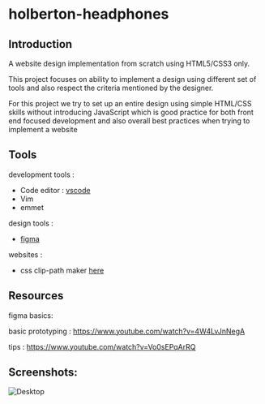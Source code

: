 # holberton-headphones

## Introduction

A website design implementation from scratch using HTML5/CSS3 only.

This project focuses on ability to implement a design using different set of tools and also respect the criteria mentioned by the designer.

For this project we try to set up an entire design using simple HTML/CSS skills without introducing JavaScript which is good practice for both front end focused development and also overall best practices when trying to implement a website

## Tools

development tools : 

- Code editor : [vscode](https://code.visualstudio.com/)
- Vim 
- emmet

design tools :
- [figma](https://www.figma.com/)

websites :
- css clip-path maker [here](https://bennettfeely.com/clippy/)

## Resources

figma basics: 

basic prototyping : https://www.youtube.com/watch?v=4W4LvJnNegA

tips : https://www.youtube.com/watch?v=Vo0sEPqArRQ

## Screenshots:
![Desktop](https://github.com/YassineChayrrou/holberton-headphones/blob/master/Design-prototypes/01_headphones_desktop%402x.png)